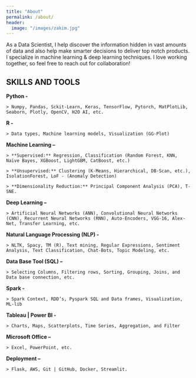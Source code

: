 ```yaml
---
title: "About"
permalink: /about/
header:
  image: "/images/zakim.jpg"
---
```


As a Data Scientist, I help discover the information hidden in vast amounts of data and also help make smarter decisions to deliver top notch products. I specialize in machine learning & deep learning techniques. I love working together, so feel free to reach out for collaboration!

## SKILLS AND TOOLS

**Python -** 

	> Numpy, Pandas, Sckit-Learn, Keras, TensorFlow, Pytorch, MatPlotLib, Seaborn, Plotly, OpenCV, H2O AI, etc.

**R -** 

	> Data types, Machine learning models, Visualization (GG-Plot)

**Machine Learning –**

	> **Supervised:** Regression, Classification (Random Forest, KNN, Naïve Bayes, XGBoost, LightGBM, CatBoost, etc.)
	
	> **Unsupervised:** Clustering (K-Means, Hierarchical, DB-Scan, etc.), IsolationForest, LoF - (Anomaly Detection)
	
	> **Dimensionality Reduction:** Principal Component Analysis (PCA), T-SNE.	
	
**Deep Learning –** 

	> Artificial Neural Networks (ANN), Convolutional Neural Networks (CNN), Recurrent Neural Networks (RNN), Auto-Encoders, VGG-16, Alex-Net, Transfer Learning, etc.
	
**Natural Language Processing (NLP) -** 

	> NLTK, Spacy, TM (R), Text mining, Regular Expressions, Sentiment Analysis, Text Classification, Chat-Bots, Topic Modeling, etc.
	
**Data Base Tool (SQL) –** 

	> Selecting Columns, Filtering rows, Sorting, Grouping, Joins, and Data base connection, etc.

**Spark -** 

	> Spark Context, RDD’s, Pyspark SQL and Data frames, Visualization, ML-lib

**Tableau | Power BI -** 

	> Charts, Maps, Scatterplots, Time Series, Aggregation, and Filter

**Microsoft Office –** 

	> Excel, PowerPoint, etc.

**Deployment –** 

	> Flask, AWS, Git | GitHub, Docker, Streamlit.

